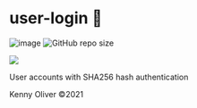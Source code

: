 # user-login :busts_in_silhouette:

![image](https://www.codefactor.io/repository/github/KennyOliver/user-login/badge?style=for-the-badge)
![GitHub repo size](https://img.shields.io/github/repo-size/KennyOliver/user-login?style=for-the-badge)

[![](https://repl.it/badge/github/KennyOliver/user-login)](https://repl.it/@KennyOliver/user-login)

User accounts with SHA256 hash authentication

Kenny Oliver ©2021
